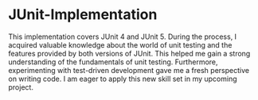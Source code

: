# JUnit-Implementation
This implementation covers JUnit 4 and JUnit 5.
During the process, I acquired valuable knowledge about the world of unit testing and the features provided by both versions of JUnit. This helped me gain a strong understanding of the fundamentals of unit testing. Furthermore, experimenting with test-driven development gave me a fresh perspective on writing code. I am eager to apply this new skill set in my upcoming project.
